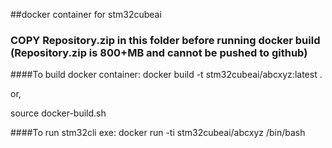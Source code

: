 ##docker container for stm32cubeai

### COPY Repository.zip in this folder before running docker build (Repository.zip is 800+MB and cannot be pushed to github)

####To build docker container:
docker build -t stm32cubeai/abcxyz:latest .

or,

source docker-build.sh

####To run stm32cli exe:
docker run -ti stm32cubeai/abcxyz /bin/bash <args for stm32ai exe>

